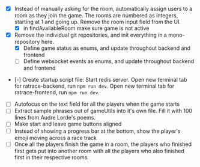 - [x] Instead of manually asking for the room, automatically assign users to a room as they join the game. The rooms are numbered as integers, starting at 1 and going up. Remove the room input field from the UI.
    - [x] in findAvailableRoom make sure game is not active
- [x] Remove the individual git repositories, and init everything in a mono-repository here.
    - [x] Define game status as enums, and update throughout backend and frontend
    - [ ] Define websocket events as enums, and update throughout backend and frontend
- [-] Create startup script file: Start redis server. Open new terminal tab for ratrace-backend, run `npm run dev`. Open new terminal tab for ratrace-frontend, run `npm run dev`. 
- [ ] Autofocus on the text field for all the players when the game starts
- [ ] Extract sample phrases out of gameUtils into it's own file. Fill it with 100 lines from Audre Lorde's poems.
- [ ] Make start and leave game buttons aligned
- [ ] Instead of showing a progress bar at the bottom, show the player's emoji moving across a race track
- [ ] Once all the players finish the game in a room, the players who finished first gets put into another room with all the players who also finished first in their respective rooms.

